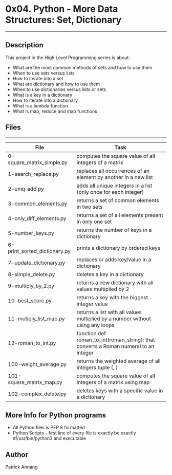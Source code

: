 # 0x04. Python - More Data Structures: Set, Dictionary
---
## Description

This project in the High Level Programming series is about:
* What are the most common methods of sets and how to use them
* When to use sets versus lists
* How to iterate into a set
* What are dictionary and how to use them
* When to use dictionaries versus lists or sets
* What is a key in a dictionary
* How to iterate into a dictionary
* What is a lambda function
* What is map, reduce and map functions

## Files
---
File|Task
---|---
0-square_matrix_simple.py | computes the square value of all integers of a matrix
1-search_replace.py | replaces all occurrences of an element by another in a new list
2-uniq_add.py | adds all unique integers in a list (only once for each integer)
3-common_elements.py | returns a set of common elements in two sets
4-only_diff_elements.py | returns a set of all elements present in only one set
5-number_keys.py | returns the number of keys in a dictionary
6-print_sorted_dictionary.py | prints a dictionary by ordered keys
7-update_dictionary.py | replaces or adds key/value in a dictionary
8-simple_delete.py | deletes a key in a dictionary
9-multiply_by_2.py | returns a new dictionary with all values multiplied by 2
10-best_score.py | returns a key with the biggest integer value
11-mutiply_list_map.py | returns a list with all values multiplied by a number without using any loops
12-roman_to_int.py | function def roman_to_int(roman_string): that converts a Roman numeral to an integer
100-weight_average.py | returns the weighted average of all integers tuple (<score>, <weight>)
101-square_matrix_map.py | computes the square value of all integers of a matrix using map
102-complex_delete.py | deletes keys with a specific value in a dictionary

## More Info for Python programs
* All Python files is PEP 8 formatted
* Python Scripts - first line of every file is exactly be exactly #!/usr/bin/python3 and executable

## Author
Patrick Annang